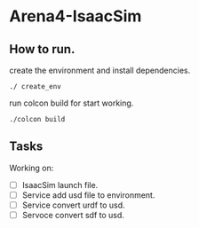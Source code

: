 # Arena4-IsaacSim

## How to run.

create the environment and install dependencies.
```
./ create_env
```

run colcon build for start working.
```
./colcon build
```

## Tasks
Working on:
 - [ ] IsaacSim launch file.
 - [ ] Service add usd file to environment.
 - [ ] Service convert urdf to usd.
 - [ ] Servoce convert sdf to usd.
